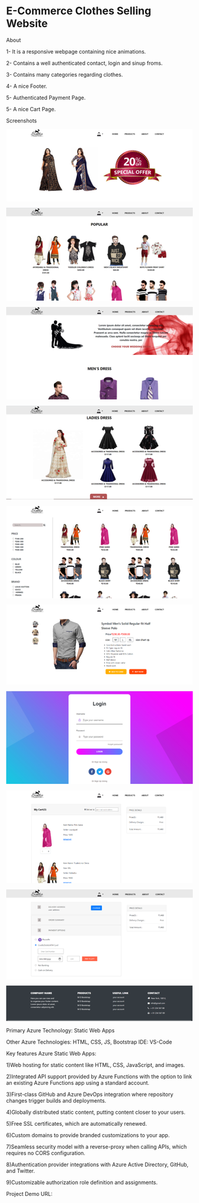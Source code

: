 # E-Commerce Clothes Selling Website
About

1- It is a responsive webpage containing nice animations.

2- Contains a well authenticated contact, login and sinup froms.

3- Contains many categories regarding clothes.

4- A nice Footer.

5- Authenticated Payment Page.

5- A nice Cart Page.

Screenshots

![](https://github.com/tabishmomin415/tabish-website/blob/main/Demo_look/Web_look_1.PNG)


![](https://github.com/tabishmomin415/tabish-website/blob/main/Demo_look/Web_look_2.PNG)


![](https://github.com/tabishmomin415/tabish-website/blob/main/Demo_look/Web_look_3.PNG)


![](https://github.com/tabishmomin415/tabish-website/blob/main/Demo_look/Web_look_4.PNG)


![](https://github.com/tabishmomin415/tabish-website/blob/main/Demo_look/Web_look_5.PNG)


![](https://github.com/tabishmomin415/tabish-website/blob/main/Demo_look/Web_look_6.PNG)


![](https://github.com/tabishmomin415/tabish-website/blob/main/Demo_look/Web_look_7.PNG)


![](https://github.com/tabishmomin415/tabish-website/blob/main/Demo_look/Web_look_8.PNG)


![](https://github.com/tabishmomin415/tabish-website/blob/main/Demo_look/Web_look_9.PNG)


![](https://github.com/tabishmomin415/tabish-website/blob/main/Demo_look/Web_look_10.PNG)


Primary Azure Technology: Static Web Apps

Other Azure Technologies: HTML, CSS, JS, Bootstrap IDE: VS-Code

Key features Azure Static Web Apps:

1)Web hosting for static content like HTML, CSS, JavaScript, and images.

2)Integrated API support provided by Azure Functions with the option to link an existing Azure Functions app using a standard account.

3)First-class GitHub and Azure DevOps integration where repository changes trigger builds and deployments.

4)Globally distributed static content, putting content closer to your users.

5)Free SSL certificates, which are automatically renewed.

6)Custom domains to provide branded customizations to your app.

7)Seamless security model with a reverse-proxy when calling APIs, which requires no CORS configuration.

8)Authentication provider integrations with Azure Active Directory, GitHub, and Twitter.

9)Customizable authorization role definition and assignments.

Project Demo URL:
